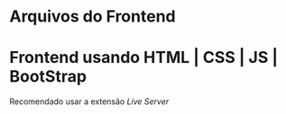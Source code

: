 # Arquivos do Frontend

# Frontend usando HTML | CSS | JS | BootStrap
Recomendado usar a extensão *Live Server*


